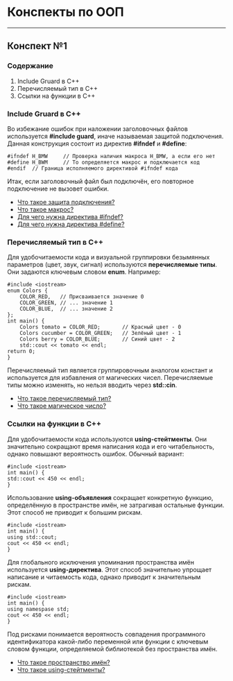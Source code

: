 # Конспекты по ООП
---
## Конспект №1
### Содержание
1. Include Gruard в С++
2. Перечисляемый тип в C++
3. Ссылки на функции в C++

### Include Gruard в С++
Во избежание ошибок при наложении заголовочных файлов используется **#include guard**, иначе называемая защитой подключения. Данная конструкция состоит из директив **#ifndef** и **#define**:

    #ifndef H_BMW     // Проверка наличия макроса H_BMW, а если его нет
    #define H_BWM     // То определяется макрос и подключается код
    #endif  // Граница исполняемого директивой #ifndef кода

Итак, если заголовочный файл был подключён, его повторное подключение не вызовет ошибки.
- [Что такое защита подключения?](https://ru.wikipedia.org/wiki/Include_guard)
- [Что такое макрос?](https://www.opennet.ru/docs/RUS/cpp/cpp-5.html)
- [Для чего нужна директива #ifndef?](http://www.c-cpp.ru/books/ifdef-u-ifndef)
- [Для чего нужна директива #define?](http://www.c-cpp.ru/books/define)

### Перечисляемый тип в C++
Для удобочитаемости кода и визуальной группировки безымянных параметров (цвет, звук, сигнал) используются **перечисляемые типы**. Они задаются ключевым словом **enum**. Например:

    #include <iostream>
    enum Colors {
        COLOR_RED,   // Присваивается значение 0
        COLOR_GREEN, // ... значение 1
        COLOR_BLUE,  // ... значение 2
    };
    int main() {
        Colors tomato = COLOR_RED;       // Красный цвет - 0
        Colors cucumber = COLOR_GREEN;   // Зелёный цвет - 1
        Colors berry = COLOR_BLUE;       // Синий цвет - 2
        std::cout << tomato << endl;       
    return 0;
    }
    
Перечисляемый тип является группировочным аналогом констант и используется для избавления от магических чисел. Перечисляемые типы можно изменять, но нельзя вводить через **std::cin**.
- [Что такое перечисляемый тип?](https://ravesli.com/urok-58-perechisleniya-tip-enum/)
- [Что такое магическое число?](https://ravesli.com/urok-36-literaly-magicheskie-chisla/#toc-3)

### Ссылки на функции в C++
Для удобочитаемости кода используются **using-стейтменты**. Они значительно сокращают время написания кода и его читабельность, однако повышают вероятность ошибок. Обычный вариант:

    #include <iostream>
    int main() {
    std::cout << 450 << endl;
    }

Использование **using-объявления** сокращает конкретную функцию, определённую в пространстве имён, не затрагивая остальные функции. Этот способ не приводит к большим рискам.

    #include <iostream>
    int main() {
    using std::cout;
    cout << 450 << endl;
    }

Для глобального исключения упоминания пространства имён используется **using-директива**. Этот способ значительно упрощает написание и читаемость кода, однако приводит к значительным рискам.

    #include <iostream>
    int main() {
    using namespase std;
    cout << 450 << endl;
    }

Под рисками понимается вероятность совпадения программного идентификатора какой-либо переменной или функции с ключевым словом функции, определяемой библиотекой без пространства имён. 
- [Что такое пространство имён?](https://ravesli.com/urok-53-prostranstva-imen/)
- [Что такое using-стейтменты?](https://ravesli.com/urok-54-using-statements/)